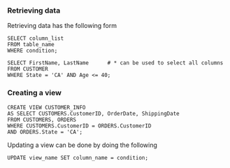 ### Retrieving data
Retrieving data has the following form
```
SELECT column_list
FROM table_name
WHERE condition;

SELECT FirstName, LastName      # * can be used to select all columns
FROM CUSTOMER
WHERE State = 'CA' AND Age <= 40;
```

### Creating a view
```
CREATE VIEW CUSTOMER_INFO
AS SELECT CUSTOMERS.CustomerID, OrderDate, ShippingDate
FROM CUSTOMERS, ORDERS
WHERE CUSTOMERS.CustomerID = ORDERS.CustomerID
AND ORDERS.State = 'CA';
```
Updating a view can be done by doing the following
```
UPDATE view_name SET column_name = condition;
```
